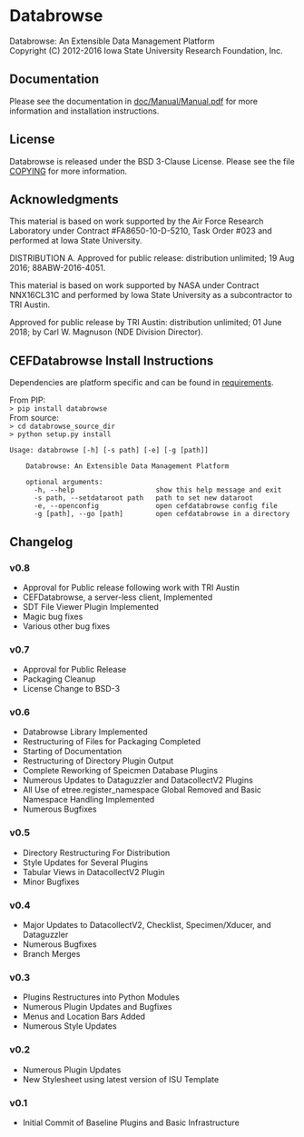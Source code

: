 # Databrowse #
Databrowse:  An Extensible Data Management Platform     
Copyright (C) 2012-2016 Iowa State University Research Foundation, Inc. 

## Documentation ##
Please see the documentation in [doc/Manual/Manual.pdf](https://github.com/limatix/databrowse/blob/master/doc/Manual/Manual.pdf) for more 
information and installation instructions.

## License ##
Databrowse is released under the BSD 3-Clause License.  Please see the file
[COPYING](https://github.com/limatix/databrowse/blob/master/COPYING) for more information.

## Acknowledgments ##
This material is based on work supported by the Air Force Research Laboratory
under Contract #FA8650-10-D-5210, Task Order #023 and performed at Iowa State 
University.

DISTRIBUTION A.  Approved for public release:  distribution unlimited; 19 Aug 
2016; 88ABW-2016-4051.

This material is based on work supported by NASA under Contract
NNX16CL31C and performed by Iowa State University as a subcontractor
to TRI Austin.

Approved for public release by TRI Austin: distribution unlimited;
01 June 2018; by Carl W. Magnuson (NDE Division Director).

## CEFDatabrowse Install Instructions ##
Dependencies are platform specific and can be found in [requirements](https://github.com/limatix/databrowse/blob/master/requirements).

From PIP:<br>
    `> pip install databrowse`<br>
From source:<br>
    `> cd databrowse_source_dir`<br>
    `> python setup.py install`<br>


```
Usage: databrowse [-h] [-s path] [-e] [-g [path]]

    Databrowse: An Extensible Data Management Platform

    optional arguments:
      -h, --help                    show this help message and exit
      -s path, --setdataroot path   path to set new dataroot
      -e, --openconfig              open cefdatabrowse config file
      -g [path], --go [path]        open cefdatabrowse in a directory
```
## Changelog ##

### v0.8 ###
 * Approval for Public release following work with TRI Austin
 * CEFDatabrowse, a server-less client, Implemented
 * SDT File Viewer Plugin Implemented
 * Magic bug fixes
 * Various other bug fixes

### v0.7 ###
 * Approval for Public Release
 * Packaging Cleanup
 * License Change to BSD-3

### v0.6 ###
 * Databrowse Library Implemented
 * Restructuring of Files for Packaging Completed
 * Starting of Documentation
 * Restructuring of Directory Plugin Output
 * Complete Reworking of Speicmen Database Plugins
 * Numerous Updates to Dataguzzler and DatacollectV2 Plugins
 * All Use of etree.register_namespace Global Removed and Basic Namespace
   Handling Implemented
 * Numerous Bugfixes

### v0.5 ###

 * Directory Restructuring For Distribution
 * Style Updates for Several Plugins
 * Tabular Views in DatacollectV2 Plugin
 * Minor Bugfixes

### v0.4 ###
 
 * Major Updates to DatacollectV2, Checklist, Specimen/Xducer, and Dataguzzler
 * Numerous Bugfixes
 * Branch Merges

### v0.3 ###

 * Plugins Restructures into Python Modules
 * Numerous Plugin Updates and Bugfixes
 * Menus and Location Bars Added
 * Numerous Style Updates

### v0.2 ###

 * Numerous Plugin Updates
 * New Stylesheet using latest version of ISU Template

### v0.1 ###

 * Initial Commit of Baseline Plugins and Basic Infrastructure



